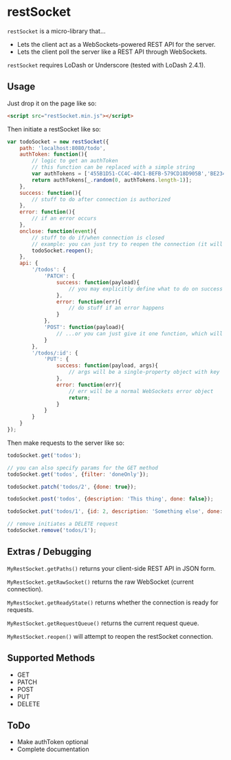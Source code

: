 restSocket
==========

`restSocket` is a micro-library that...
- Lets the client act as a WebSockets-powered REST API for the server.
- Lets the client poll the server like a REST API through WebSockets.

`restSocket` requires LoDash or Underscore (tested with LoDash 2.4.1).

## Usage

Just drop it on the page like so:
```html
<script src="restSocket.min.js"></script>
```

Then initiate a restSocket like so:

```js
var todoSocket = new restSocket({
	path: 'localhost:8080/todo',
	authToken: function(){
		// logic to get an authToken
		// this function can be replaced with a simple string
		var authTokens = ['455B1D51-CC4C-40C1-BEFB-579CD18D905B','BE234574-6945-410C-BB60-8C6A9E3CACD8','32648C0C-3E0C-43F0-9EE9-64ECEE7EA6C6','791911F6-F14F-4268-A823-60F6302E40C8'];
		return authTokens[_.random(0, authTokens.length-1)];
	},
	success: function(){
		// stuff to do after connection is authorized
	},
	error: function(){
		// if an error occurs
	},
	onclose: function(event){
		// stuff to do if/when connection is closed
		// example: you can just try to reopen the connection (it will only do this once every 2 seconds)
		todoSocket.reopen();
	},
	api: {
		'/todos': {
			'PATCH': {
				success: function(payload){
					// you may explicitly define what to do on success and error...
				},
				error: function(err){
					// do stuff if an error happens
				}
			},
			'POST': function(payload){
				// ...or you can just give it one function, which will be called on success only
			}
		},
		'/todos/:id': {
			'PUT': {
				success: function(payload, args){
					// args will be a single-property object with key 'id' and a value based on the resource the server is requesting
				},
				error: function(err){
					// err will be a normal WebSockets error object
					return;
				}
			}
		}
	}
});
```

Then make requests to the server like so:

```js
todoSocket.get('todos');

// you can also specify params for the GET method
todoSocket.get('todos', {filter: 'doneOnly'});

todoSocket.patch('todos/2', {done: true});

todoSocket.post('todos', {description: 'This thing', done: false});

todoSocket.put('todos/1', {id: 2, description: 'Something else', done: false})

// remove initiates a DELETE request
todoSocket.remove('todos/1');
```

## Extras / Debugging

`MyRestSocket.getPaths()` returns your client-side REST API in JSON form.

`MyRestSocket.getRawSocket()` returns the raw WebSocket (current connection).

`MyRestSocket.getReadyState()` returns whether the connection is ready for requests.

`MyRestSocket.getRequestQueue()` returns the current request queue.

`MyRestSocket.reopen()` will attempt to reopen the restSocket connection.

## Supported Methods
- GET
- PATCH
- POST
- PUT
- DELETE

## ToDo
- Make authToken optional
- Complete documentation
